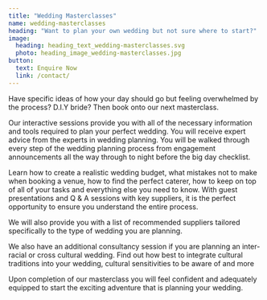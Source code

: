 ```yaml
---
title: "Wedding Masterclasses"
name: wedding-masterclasses
heading: "Want to plan your own wedding but not sure where to start?"
image:
  heading: heading_text_wedding-masterclasses.svg
  photo: heading_image_wedding-masterclasses.jpg
button:
  text: Enquire Now
  link: /contact/
---
```


Have specific ideas of how your day should go but feeling overwhelmed by the process? D.I.Y bride? Then book onto our next masterclass.

Our interactive sessions provide you with all of the necessary information and tools required to plan your perfect wedding. You will receive expert advice from the experts in wedding planning. You will be walked through every step of the wedding planning process from engagement announcements all the way through to night before the big day checklist.

Learn how to create a realistic wedding budget, what mistakes not to make when booking a venue, how to find the perfect caterer, how to keep on top of all of your tasks and everything else you need to know. With guest presentations and Q & A sessions with key suppliers, it is the perfect opportunity to ensure you understand the entire process.

We will also provide you with a list of recommended suppliers tailored specifically to the type of wedding you are planning.

We also have an additional consultancy session if you are planning an inter-racial or cross cultural wedding. Find out how best to integrate cultural traditions into your wedding, cultural sensitivities to be aware of and more

Upon completion of our masterclass you will feel confident and adequately equipped to start the exciting adventure that is planning your wedding.
